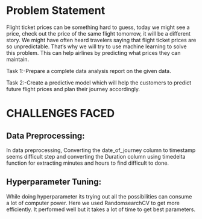 # Problem Statement
Flight ticket prices can be something hard to guess, today we might see a price, check out the price of the same flight tomorrow, it will be a different story. We might have often heard travelers saying that flight ticket prices are so unpredictable. That’s why we will try to use machine learning to solve this problem. This can help airlines by predicting what prices they can maintain.

Task 1:-Prepare a complete data analysis report on the given data.

Task 2:-Create a predictive model which will help the customers to predict future flight prices and plan their journey accordingly.


# CHALLENGES FACED

## Data Preprocessing:
In data preprocessing, Converting the date_of_journey column to timestamp seems difficult step and converting the Duration column using timedelta function for extracting minutes and hours to find difficult to done.

## Hyperparameter Tuning:
While doing hyperparameter its trying out all the possibilities can consume a lot of computer power. Here we used RandomsearchCV to get more efficiently. It performed well but it takes a lot of time to get best parameters.
